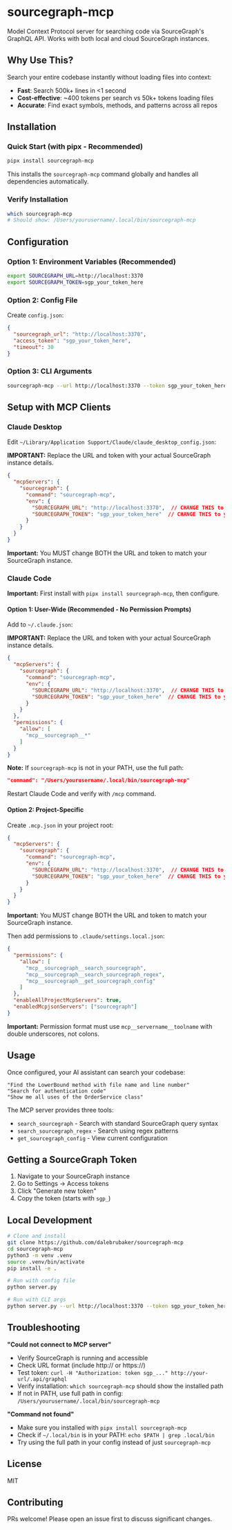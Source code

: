 # sourcegraph-mcp

Model Context Protocol server for searching code via SourceGraph's GraphQL API. Works with both local and cloud SourceGraph instances.

## Why Use This?

Search your entire codebase instantly without loading files into context:
- **Fast**: Search 500k+ lines in <1 second
- **Cost-effective**: ~400 tokens per search vs 50k+ tokens loading files
- **Accurate**: Find exact symbols, methods, and patterns across all repos

## Installation

### Quick Start (with pipx - Recommended)

```bash
pipx install sourcegraph-mcp
```

This installs the `sourcegraph-mcp` command globally and handles all dependencies automatically.

### Verify Installation

```bash
which sourcegraph-mcp
# Should show: /Users/yourusername/.local/bin/sourcegraph-mcp
```

## Configuration

### Option 1: Environment Variables (Recommended)

```bash
export SOURCEGRAPH_URL=http://localhost:3370
export SOURCEGRAPH_TOKEN=sgp_your_token_here
```

### Option 2: Config File

Create `config.json`:

```json
{
  "sourcegraph_url": "http://localhost:3370",
  "access_token": "sgp_your_token_here",
  "timeout": 30
}
```

### Option 3: CLI Arguments

```bash
sourcegraph-mcp --url http://localhost:3370 --token sgp_your_token_here
```

## Setup with MCP Clients

### Claude Desktop

Edit `~/Library/Application Support/Claude/claude_desktop_config.json`:

**IMPORTANT:** Replace the URL and token with your actual SourceGraph instance details.

```json
{
  "mcpServers": {
    "sourcegraph": {
      "command": "sourcegraph-mcp",
      "env": {
        "SOURCEGRAPH_URL": "http://localhost:3370",  // CHANGE THIS to your SourceGraph URL
        "SOURCEGRAPH_TOKEN": "sgp_your_token_here"  // CHANGE THIS to your actual token
      }
    }
  }
}
```

**Important:** You MUST change BOTH the URL and token to match your SourceGraph instance.

### Claude Code

**Important:** First install with `pipx install sourcegraph-mcp`, then configure.

#### Option 1: User-Wide (Recommended - No Permission Prompts)

Add to `~/.claude.json`:

**IMPORTANT:** Replace the URL and token with your actual SourceGraph instance details.

```json
{
  "mcpServers": {
    "sourcegraph": {
      "command": "sourcegraph-mcp",
      "env": {
        "SOURCEGRAPH_URL": "http://localhost:3370",  // CHANGE THIS to your SourceGraph URL
        "SOURCEGRAPH_TOKEN": "sgp_your_token_here"  // CHANGE THIS to your actual token
      }
    }
  },
  "permissions": {
    "allow": [
      "mcp__sourcegraph__*"
    ]
  }
}
```

**Note:** If `sourcegraph-mcp` is not in your PATH, use the full path:
```json
"command": "/Users/yourusername/.local/bin/sourcegraph-mcp"
```

Restart Claude Code and verify with `/mcp` command.

#### Option 2: Project-Specific

Create `.mcp.json` in your project root:

```json
{
  "mcpServers": {
    "sourcegraph": {
      "command": "sourcegraph-mcp",
      "env": {
        "SOURCEGRAPH_URL": "http://localhost:3370",  // CHANGE THIS to your SourceGraph URL
        "SOURCEGRAPH_TOKEN": "sgp_your_token_here"  // CHANGE THIS to your actual token
      }
    }
  }
}
```

**Important:** You MUST change BOTH the URL and token to match your SourceGraph instance.

Then add permissions to `.claude/settings.local.json`:

```json
{
  "permissions": {
    "allow": [
      "mcp__sourcegraph__search_sourcegraph",
      "mcp__sourcegraph__search_sourcegraph_regex",
      "mcp__sourcegraph__get_sourcegraph_config"
    ]
  },
  "enableAllProjectMcpServers": true,
  "enabledMcpjsonServers": ["sourcegraph"]
}
```

**Important:** Permission format must use `mcp__servername__toolname` with double underscores, not colons.

## Usage

Once configured, your AI assistant can search your codebase:

```
"Find the LowerBound method with file name and line number"
"Search for authentication code"
"Show me all uses of the OrderService class"
```

The MCP server provides three tools:
- `search_sourcegraph` - Search with standard SourceGraph query syntax
- `search_sourcegraph_regex` - Search using regex patterns
- `get_sourcegraph_config` - View current configuration

## Getting a SourceGraph Token

1. Navigate to your SourceGraph instance
2. Go to Settings → Access tokens
3. Click "Generate new token"
4. Copy the token (starts with `sgp_`)

## Local Development

```bash
# Clone and install
git clone https://github.com/dalebrubaker/sourcegraph-mcp
cd sourcegraph-mcp
python3 -m venv .venv
source .venv/bin/activate
pip install -e .

# Run with config file
python server.py

# Run with CLI args
python server.py --url http://localhost:3370 --token sgp_your_token_here
```

## Troubleshooting

**"Could not connect to MCP server"**
- Verify SourceGraph is running and accessible
- Check URL format (include http:// or https://)
- Test token: `curl -H "Authorization: token sgp_..." http://your-url/.api/graphql`
- Verify installation: `which sourcegraph-mcp` should show the installed path
- If not in PATH, use full path in config: `/Users/yourusername/.local/bin/sourcegraph-mcp`

**"Command not found"**
- Make sure you installed with `pipx install sourcegraph-mcp`
- Check if `~/.local/bin` is in your PATH: `echo $PATH | grep .local/bin`
- Try using the full path in your config instead of just `sourcegraph-mcp`

## License

MIT

## Contributing

PRs welcome! Please open an issue first to discuss significant changes.
